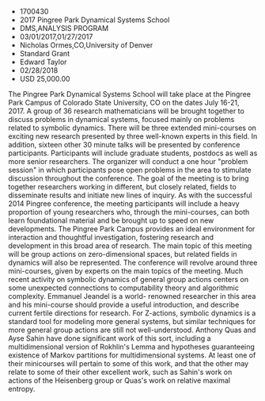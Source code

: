 
* 1700430
* 2017 Pingree Park Dynamical Systems School
* DMS,ANALYSIS PROGRAM
* 03/01/2017,01/27/2017
* Nicholas Ormes,CO,University of Denver
* Standard Grant
* Edward Taylor
* 02/28/2018
* USD 25,000.00

The Pingree Park Dynamical Systems School will take place at the Pingree Park
Campus of Colorado State University, CO on the dates July 16-21, 2017. A group
of 36 research mathematicians will be brought together to discuss problems in
dynamical systems, focused mainly on problems related to symbolic dynamics.
There will be three extended mini-courses on exciting new research presented by
three well-known experts in this field. In addition, sixteen other 30 minute
talks will be presented by conference participants. Participants will include
graduate students, postdocs as well as more senior researchers. The organizer
will conduct a one hour "problem session" in which participants pose open
problems in the area to stimulate discussion throughout the conference. The goal
of the meeting is to bring together researchers working in different, but
closely related, fields to disseminate results and initiate new lines of
inquiry. As with the successful 2014 Pingree conference, the meeting
participants will include a heavy proportion of young researchers who, through
the mini-courses, can both learn foundational material and be brought up to
speed on new developments. The Pingree Park Campus provides an ideal environment
for interaction and thoughtful investigation, fostering research and development
in this broad area of research. The main topic of this meeting will be group
actions on zero-dimensional spaces, but related fields in dynamics will also be
represented. The conference will revolve around three mini-courses, given by
experts on the main topics of the meeting. Much recent activity on symbolic
dynamics of general group actions centers on some unexpected connections to
computability theory and algorithmic complexity. Emmanuel Jeandel is a world-
renowned researcher in this area and his mini-course should provide a useful
introduction, and describe current fertile directions for research. For
Z-actions, symbolic dynamics is a standard tool for modeling more general
systems, but similar techniques for more general group actions are still not
well-understood. Anthony Quas and Ayse Sahin have done significant work of this
sort, including a multidimensional version of Rokhlin's Lemma and hypotheses
guaranteeing existence of Markov partitions for multidimensional systems. At
least one of their minicourses will pertain to some of this work, and that the
other may relate to some of their other excellent work, such as Sahin's work on
actions of the Heisenberg group or Quas's work on relative maximal entropy.
